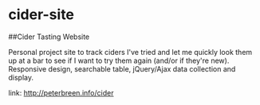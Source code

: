 # cider-site
##Cider Tasting Website

Personal project site to track ciders I've tried and let me quickly look them up at a bar to see if I want to try them again (and/or if they're new). Responsive design, searchable table, jQuery/Ajax data collection and display.

link: http://peterbreen.info/cider
